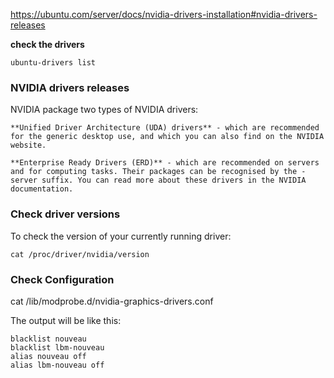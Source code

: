 https://ubuntu.com/server/docs/nvidia-drivers-installation#nvidia-drivers-releases

**check the drivers**

```
ubuntu-drivers list
```

### NVIDIA drivers releases 
NVIDIA package two types of NVIDIA drivers:

    **Unified Driver Architecture (UDA) drivers** - which are recommended for the generic desktop use, and which you can also find on the NVIDIA website.

    **Enterprise Ready Drivers (ERD)** - which are recommended on servers and for computing tasks. Their packages can be recognised by the -server suffix. You can read more about these drivers in the NVIDIA documentation.


### Check driver versions

To check the version of your currently running driver:
```
cat /proc/driver/nvidia/version
```

### Check Configuration

cat /lib/modprobe.d/nvidia-graphics-drivers.conf

The output will be like this:
```
blacklist nouveau
blacklist lbm-nouveau
alias nouveau off
alias lbm-nouveau off
```




